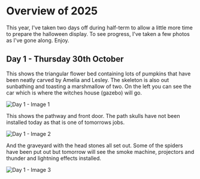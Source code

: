 # Overview of 2025

This year, I've taken two days off during half-term to allow
a little more time to prepare the halloween display. To see
progress, I've taken a few photos as I've gone along. Enjoy.

## Day 1 - Thursday 30th October

This shows the triangular flower bed containing lots of
pumpkins that have been neatly carved by Amelia and
Lesley. The skeleton is also out sunbathing and toasting a
marshmallow of two. On the left you can see the car which
is where the witches house (gazebo) will go.

![Day 1 - Image 1](day_1_1.jpg)

This shows the pathway and front door. The path skulls have
not been installed today as that is one of tomorrows jobs.

![Day 1 - Image 2](day_1_2.jpg)

And the graveyard with the head stones all set out. Some of
the spiders have been put out but tomorrow will see the smoke
machine, projectors and thunder and lightning effects installed.

![Day 1 - Image 3](day_1_3.jpg)
